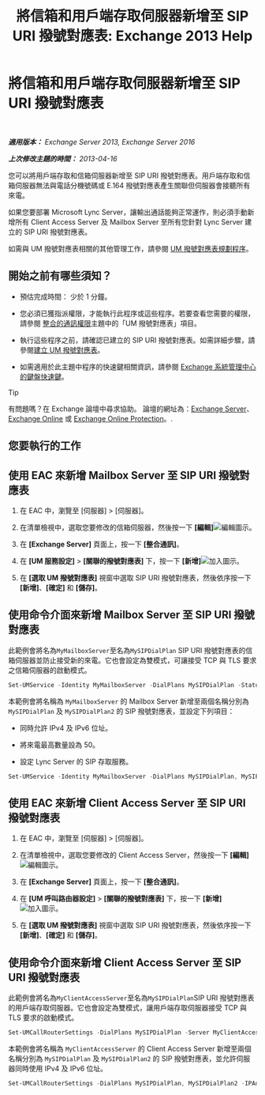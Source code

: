 ﻿---
title: '將信箱和用戶端存取伺服器新增至 SIP URI 撥號對應表: Exchange 2013 Help'
TOCTitle: 將信箱和用戶端存取伺服器新增至 SIP URI 撥號對應表
ms:assetid: 17fed308-ff0d-4e61-b9f9-e6680b6eccaa
ms:mtpsurl: https://technet.microsoft.com/zh-tw/library/Aa996399(v=EXCHG.150)
ms:contentKeyID: 52062518
ms.date: 05/21/2018
mtps_version: v=EXCHG.150
ms.translationtype: MT
---

# 將信箱和用戶端存取伺服器新增至 SIP URI 撥號對應表

 

_**適用版本：** Exchange Server 2013, Exchange Server 2016_

_**上次修改主題的時間：** 2013-04-16_

您可以將用戶端存取和信箱伺服器新增至 SIP URI 撥號對應表。用戶端存取和信箱伺服器無法與電話分機號碼或 E.164 撥號對應表產生關聯但伺服器會接聽所有來電。

如果您要部署 Microsoft Lync Server，讓輸出通話能夠正常運作，則必須手動新增所有 Client Access Server 及 Mailbox Server 至所有您針對 Lync Server 建立的 SIP URI 撥號對應表。

如需與 UM 撥號對應表相關的其他管理工作，請參閱 [UM 撥號對應表規劃程序](um-dial-plan-procedures-exchange-2013-help.md)。

## 開始之前有哪些須知？

  - 預估完成時間： 少於 1 分鐘。

  - 您必須已獲指派權限，才能執行此程序或這些程序。若要查看您需要的權限，請參閱 [整合的通訊權限](unified-messaging-permissions-exchange-2013-help.md)主題中的「UM 撥號對應表」項目。

  - 執行這些程序之前，請確認已建立的 SIP URI 撥號對應表。如需詳細步驟，請參閱[建立 UM 撥號對應表](create-a-um-dial-plan-exchange-2013-help.md)。

  - 如需適用於此主題中程序的快速鍵相關資訊，請參閱 [Exchange 系統管理中心的鍵盤快速鍵](keyboard-shortcuts-in-the-exchange-admin-center-exchange-online-protection-help.md)。


> [!TIP]  
> 有問題嗎？在 Exchange 論壇中尋求協助。 論壇的網址為：<a href="https://go.microsoft.com/fwlink/p/?linkid=60612">Exchange Server</a>、 <a href="https://go.microsoft.com/fwlink/p/?linkid=267542">Exchange Online</a> 或 <a href="https://go.microsoft.com/fwlink/p/?linkid=285351">Exchange Online Protection</a>。.




## 您要執行的工作

## 使用 EAC 來新增 Mailbox Server 至 SIP URI 撥號對應表

1.  在 EAC 中，瀏覽至 \[伺服器\] \> \[伺服器\]。

2.  在清單檢視中，選取您要修改的信箱伺服器，然後按一下 **\[編輯\]**![編輯圖示](images/JJ218640.6f53ccb2-1f13-4c02-bea0-30690e6ea71d(EXCHG.150).gif "編輯圖示")。

3.  在 **\[Exchange Server\]** 頁面上，按一下 **\[整合通訊\]**。

4.  在 **\[UM 服務設定\]** \> **\[關聯的撥號對應表\]** 下，按一下 **\[新增\]**![加入圖示](images/JJ218640.c1e75329-d6d7-4073-a27d-498590bbb558(EXCHG.150).gif "加入圖示")。

5.  在 **\[選取 UM 撥號對應表\]** 視窗中選取 SIP URI 撥號對應表，然後依序按一下 **\[新增\]**、**\[確定\]** 和 **\[儲存\]**。

## 使用命令介面來新增 Mailbox Server 至 SIP URI 撥號對應表

此範例會將名為`MyMailboxServer`至名為`MySIPDialPlan` SIP URI 撥號對應表的信箱伺服器並防止接受新的來電。它也會設定為雙模式，可讓接受 TCP 與 TLS 要求之信箱伺服器的啟動模式。

```powershell
Set-UMService -Identity MyMailboxServer -DialPlans MySIPDialPlan -Status Disabled -UMStartupMode Dual
```

本範例會將名稱為 `MyMailboxServer` 的 Mailbox Server 新增至兩個名稱分別為 `MySIPDialPlan` 及 `MySIPDialPlan2` 的 SIP 撥號對應表，並設定下列項目：

  - 同時允許 IPv4 及 IPv6 位址。

  - 將來電最高數量設為 50。

  - 設定 Lync Server 的 SIP 存取服務。

<!-- end list -->

```powershell
Set-UMService -Identity MyMailboxServer -DialPlans MySIPDialPlan, MySIPDialPlan2 -IPAddressFamily Any -MaxCallsAllowed 50 -SipAccessService northamerica.lyncpoolna.contoso.com
```

## 使用 EAC 來新增 Client Access Server 至 SIP URI 撥號對應表

1.  在 EAC 中，瀏覽至 \[伺服器\] \> \[伺服器\]。

2.  在清單檢視中，選取您要修改的 Client Access Server，然後按一下 **\[編輯\]**![編輯圖示](images/JJ218640.6f53ccb2-1f13-4c02-bea0-30690e6ea71d(EXCHG.150).gif "編輯圖示")。

3.  在 **\[Exchange Server\]** 頁面上，按一下 **\[整合通訊\]**。

4.  在 **\[UM 呼叫路由器設定\]** \> **\[關聯的撥號對應表\]** 下，按一下 **\[新增\]**![加入圖示](images/JJ218640.c1e75329-d6d7-4073-a27d-498590bbb558(EXCHG.150).gif "加入圖示")。

5.  在 **\[選取 UM 撥號對應表\]** 視窗中選取 SIP URI 撥號對應表，然後依序按一下 **\[新增\]**、**\[確定\]** 和 **\[儲存\]**。

## 使用命令介面來新增 Client Access Server 至 SIP URI 撥號對應表

此範例會將名為`MyClientAccessServer`至名為`MySIPDialPlan`SIP URI 撥號對應表的用戶端存取伺服器。它也會設定為雙模式，讓用戶端存取伺服器接受 TCP 與 TLS 要求的啟動模式。

```powershell
Set-UMCallRouterSettings -DialPlans MySIPDialPlan -Server MyClientAccessServer -UMStartupMode Dual
```

本範例會將名稱為 `MyClientAccessServer` 的 Client Access Server 新增至兩個名稱分別為 `MySIPDialPlan` 及 `MySIPDialPlan2` 的 SIP 撥號對應表，並允許伺服器同時使用 IPv4 及 IPv6 位址。

```powershell
Set-UMCallRouterSettings -DialPlans MySIPDialPlan, MySIPDialPlan2 -IPAddressFamily Any -Server MyClientAccessServer
```

